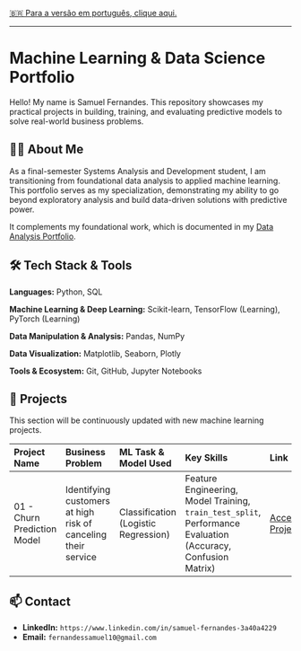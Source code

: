 [🇧🇷 Para a versão em português, clique aqui.](./LEIA-ME.md)

---

# Machine Learning & Data Science Portfolio

Hello! My name is Samuel Fernandes. This repository showcases my practical projects in building, training, and evaluating predictive models to solve real-world business problems.

## 👨‍💻 About Me
As a final-semester Systems Analysis and Development student, I am transitioning from foundational data analysis to applied machine learning. This portfolio serves as my specialization, demonstrating my ability to go beyond exploratory analysis and build data-driven solutions with predictive power.

It complements my foundational work, which is documented in my [Data Analysis Portfolio](https://github.com/Samucas0/Portfolio-Analise-de-Dados).

## 🛠️ Tech Stack & Tools
**Languages:** Python, SQL

**Machine Learning & Deep Learning:** Scikit-learn, TensorFlow (Learning), PyTorch (Learning)

**Data Manipulation & Analysis:** Pandas, NumPy

**Data Visualization:** Matplotlib, Seaborn, Plotly

**Tools & Ecosystem:** Git, GitHub, Jupyter Notebooks

## 📂 Projects
This section will be continuously updated with new machine learning projects.

| Project Name | Business Problem | ML Task & Model Used | Key Skills | Link |
|:---|:---|:---|:---|:---|
| 01 - Churn Prediction Model | Identifying customers at high risk of canceling their service | Classification (Logistic Regression) | Feature Engineering, Model Training, `train_test_split`, Performance Evaluation (Accuracy, Confusion Matrix) | [Access Project](./01-Churn-Prediction-Model/) |

## 📫 Contact
* **LinkedIn:** `https://www.linkedin.com/in/samuel-fernandes-3a40a4229`
* **Email:** `fernandessamuel10@gmail.com`
